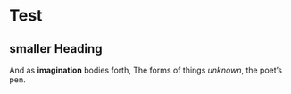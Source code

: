 # Test

## smaller Heading

And as **imagination** bodies forth,
The forms of things *unknown*, the poet’s pen.
